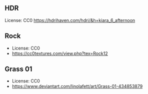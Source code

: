 ## HDR
License: CC0
https://hdrihaven.com/hdri/&h=kiara_6_afternoon


## Rock
* License: CC0
* https://cc0textures.com/view.php?tex=Rock12


## Grass 01
* License: CC0
* https://www.deviantart.com/linolafett/art/Grass-01-434853879
